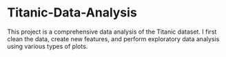 # Titanic-Data-Analysis
This project is a comprehensive data analysis of the Titanic dataset. I first clean the data, create new features, and perform exploratory data analysis using various types of plots.
